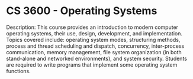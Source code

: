 # CS 3600 - Operating Systems

Description: This course provides an introduction to modern computer operating systems, their use, design, development, and implementation. Topics covered include: operating system modes, structuring methods, process and thread scheduling and dispatch, concurrency, inter-process communication, memory management, file system organization (in both stand-alone and networked environments), and system security.  Students are required to write programs that implement some operating system functions.
